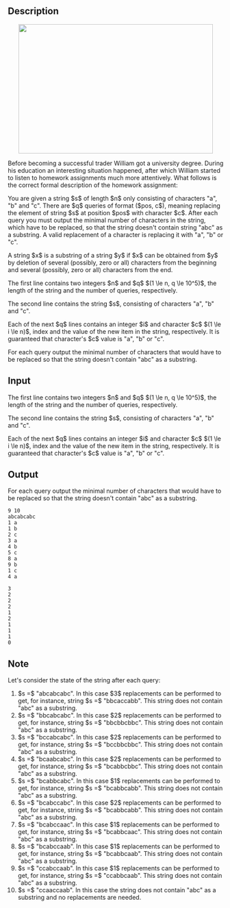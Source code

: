 ## Description

<div><center> <img class="tex-graphics" height="302px" src="file://BV1SnWYZ.png" style="max-width: 100.0%;max-height: 100.0%;" width="454px"> </center><p>Before becoming a successful trader William got a university degree. During his education an interesting situation happened, after which William started to listen to homework assignments much more attentively. What follows is the correct formal description of the homework assignment:</p><p>You are given a string $s$ of length $n$ only consisting of characters "<span class="tex-font-style-tt">a</span>", "<span class="tex-font-style-tt">b</span>" and "<span class="tex-font-style-tt">c</span>". There are $q$ queries of format ($pos, c$), meaning replacing the element of string $s$ at position $pos$ with character $c$. After each query you must output the minimal number of characters in the string, which have to be replaced, so that the string doesn't contain string "<span class="tex-font-style-tt">abc</span>" as a <span class="tex-font-style-bf">substring</span>. A valid replacement of a character is replacing it with "<span class="tex-font-style-tt">a</span>", "<span class="tex-font-style-tt">b</span>" or "<span class="tex-font-style-tt">c</span>".</p><p>A string $x$ is a substring of a string $y$ if $x$ can be obtained from $y$ by deletion of several (possibly, zero or all) characters from the beginning and several (possibly, zero or all) characters from the end.</p></div><div class="input-specification"><p>The first line contains two integers $n$ and $q$ $(1 \le n, q \le 10^5)$, the length of the string and the number of queries, respectively.</p><p>The second line contains the string $s$, consisting of characters "<span class="tex-font-style-tt">a</span>", "<span class="tex-font-style-tt">b</span>" and "<span class="tex-font-style-tt">c</span>".</p><p>Each of the next $q$ lines contains an integer $i$ and character $c$ $(1 \le i \le n)$, index and the value of the new item in the string, respectively. It is guaranteed that character's $c$ value is "<span class="tex-font-style-tt">a</span>", "<span class="tex-font-style-tt">b</span>" or "<span class="tex-font-style-tt">c</span>".</p></div><div class="output-specification"><p>For each query output the minimal number of characters that would have to be replaced so that the string doesn't contain "<span class="tex-font-style-tt">abc</span>" as a substring.</p></div>

## Input

<p>The first line contains two integers $n$ and $q$ $(1 \le n, q \le 10^5)$, the length of the string and the number of queries, respectively.</p><p>The second line contains the string $s$, consisting of characters "<span class="tex-font-style-tt">a</span>", "<span class="tex-font-style-tt">b</span>" and "<span class="tex-font-style-tt">c</span>".</p><p>Each of the next $q$ lines contains an integer $i$ and character $c$ $(1 \le i \le n)$, index and the value of the new item in the string, respectively. It is guaranteed that character's $c$ value is "<span class="tex-font-style-tt">a</span>", "<span class="tex-font-style-tt">b</span>" or "<span class="tex-font-style-tt">c</span>".</p>

## Output

<p>For each query output the minimal number of characters that would have to be replaced so that the string doesn't contain "<span class="tex-font-style-tt">abc</span>" as a substring.</p>





```input1
9 10
abcabcabc
1 a
1 b
2 c
3 a
4 b
5 c
8 a
9 b
1 c
4 a
```




```output1
3
2
2
2
1
2
1
1
1
0
```



## Note

<p>Let's consider the state of the string after each query: </p><ol> <li> $s =$ "<span class="tex-font-style-tt">abcabcabc</span>". In this case $3$ replacements can be performed to get, for instance, string $s =$ "<span class="tex-font-style-tt">bbcaccabb</span>". This string does not contain "<span class="tex-font-style-tt">abc</span>" as a substring.</li><li> $s =$ "<span class="tex-font-style-tt">bbcabcabc</span>". In this case $2$ replacements can be performed to get, for instance, string $s =$ "<span class="tex-font-style-tt">bbcbbcbbc</span>". This string does not contain "<span class="tex-font-style-tt">abc</span>" as a substring.</li><li> $s =$ "<span class="tex-font-style-tt">bccabcabc</span>". In this case $2$ replacements can be performed to get, for instance, string $s =$ "<span class="tex-font-style-tt">bccbbcbbc</span>". This string does not contain "<span class="tex-font-style-tt">abc</span>" as a substring.</li><li> $s =$ "<span class="tex-font-style-tt">bcaabcabc</span>". In this case $2$ replacements can be performed to get, for instance, string $s =$ "<span class="tex-font-style-tt">bcabbcbbc</span>". This string does not contain "<span class="tex-font-style-tt">abc</span>" as a substring.</li><li> $s =$ "<span class="tex-font-style-tt">bcabbcabc</span>". In this case $1$ replacements can be performed to get, for instance, string $s =$ "<span class="tex-font-style-tt">bcabbcabb</span>". This string does not contain "<span class="tex-font-style-tt">abc</span>" as a substring.</li><li> $s =$ "<span class="tex-font-style-tt">bcabccabc</span>". In this case $2$ replacements can be performed to get, for instance, string $s =$ "<span class="tex-font-style-tt">bcabbcabb</span>". This string does not contain "<span class="tex-font-style-tt">abc</span>" as a substring.</li><li> $s =$ "<span class="tex-font-style-tt">bcabccaac</span>". In this case $1$ replacements can be performed to get, for instance, string $s =$ "<span class="tex-font-style-tt">bcabbcaac</span>". This string does not contain "<span class="tex-font-style-tt">abc</span>" as a substring.</li><li> $s =$ "<span class="tex-font-style-tt">bcabccaab</span>". In this case $1$ replacements can be performed to get, for instance, string $s =$ "<span class="tex-font-style-tt">bcabbcaab</span>". This string does not contain "<span class="tex-font-style-tt">abc</span>" as a substring.</li><li> $s =$ "<span class="tex-font-style-tt">ccabccaab</span>". In this case $1$ replacements can be performed to get, for instance, string $s =$ "<span class="tex-font-style-tt">ccabbcaab</span>". This string does not contain "<span class="tex-font-style-tt">abc</span>" as a substring.</li><li> $s =$ "<span class="tex-font-style-tt">ccaaccaab</span>". In this case the string does not contain "<span class="tex-font-style-tt">abc</span>" as a substring and no replacements are needed.</li></ol>
